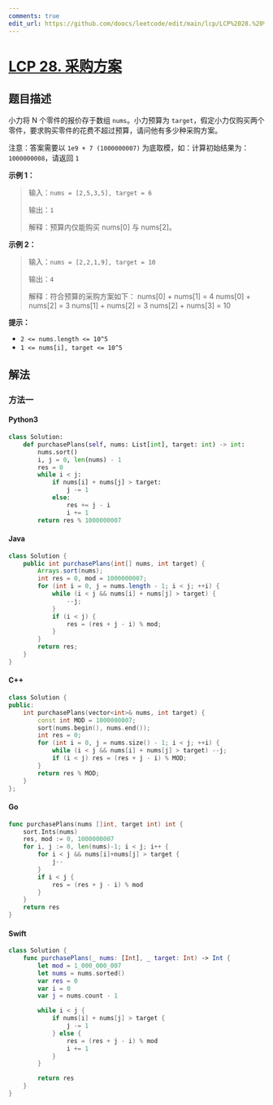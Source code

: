 ```yaml
---
comments: true
edit_url: https://github.com/doocs/leetcode/edit/main/lcp/LCP%2028.%20%E9%87%87%E8%B4%AD%E6%96%B9%E6%A1%88/README.md
---
```


<!-- problem:start -->

# [LCP 28. 采购方案](https://leetcode.cn/problems/4xy4Wx)

## 题目描述

<!-- description:start -->

小力将 N 个零件的报价存于数组 `nums`。小力预算为 `target`，假定小力仅购买两个零件，要求购买零件的花费不超过预算，请问他有多少种采购方案。

注意：答案需要以 `1e9 + 7 (1000000007)` 为底取模，如：计算初始结果为：`1000000008`，请返回 `1`

**示例 1：**

> 输入：`nums = [2,5,3,5], target = 6`
>
> 输出：`1`
>
> 解释：预算内仅能购买 nums[0] 与 nums[2]。

**示例 2：**

> 输入：`nums = [2,2,1,9], target = 10`
>
> 输出：`4`
>
> 解释：符合预算的采购方案如下：
> nums[0] + nums[1] = 4
> nums[0] + nums[2] = 3
> nums[1] + nums[2] = 3
> nums[2] + nums[3] = 10

**提示：**

-   `2 <= nums.length <= 10^5`
-   `1 <= nums[i], target <= 10^5`

<!-- description:end -->

## 解法

<!-- solution:start -->

### 方法一

<!-- tabs:start -->

#### Python3

```python
class Solution:
    def purchasePlans(self, nums: List[int], target: int) -> int:
        nums.sort()
        i, j = 0, len(nums) - 1
        res = 0
        while i < j:
            if nums[i] + nums[j] > target:
                j -= 1
            else:
                res += j - i
                i += 1
        return res % 1000000007
```

#### Java

```java
class Solution {
    public int purchasePlans(int[] nums, int target) {
        Arrays.sort(nums);
        int res = 0, mod = 1000000007;
        for (int i = 0, j = nums.length - 1; i < j; ++i) {
            while (i < j && nums[i] + nums[j] > target) {
                --j;
            }
            if (i < j) {
                res = (res + j - i) % mod;
            }
        }
        return res;
    }
}
```

#### C++

```cpp
class Solution {
public:
    int purchasePlans(vector<int>& nums, int target) {
        const int MOD = 1000000007;
        sort(nums.begin(), nums.end());
        int res = 0;
        for (int i = 0, j = nums.size() - 1; i < j; ++i) {
            while (i < j && nums[i] + nums[j] > target) --j;
            if (i < j) res = (res + j - i) % MOD;
        }
        return res % MOD;
    }
};
```

#### Go

```go
func purchasePlans(nums []int, target int) int {
	sort.Ints(nums)
	res, mod := 0, 1000000007
	for i, j := 0, len(nums)-1; i < j; i++ {
		for i < j && nums[i]+nums[j] > target {
			j--
		}
		if i < j {
			res = (res + j - i) % mod
		}
	}
	return res
}
```

#### Swift

```swift
class Solution {
    func purchasePlans(_ nums: [Int], _ target: Int) -> Int {
        let mod = 1_000_000_007
        let nums = nums.sorted()
        var res = 0
        var i = 0
        var j = nums.count - 1

        while i < j {
            if nums[i] + nums[j] > target {
                j -= 1
            } else {
                res = (res + j - i) % mod
                i += 1
            }
        }

        return res
    }
}
```

<!-- tabs:end -->

<!-- solution:end -->

<!-- problem:end -->
